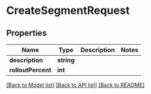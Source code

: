 # CreateSegmentRequest

## Properties
Name | Type | Description | Notes
------------ | ------------- | ------------- | -------------
**description** | **string** |  | 
**rolloutPercent** | **int** |  | 

[[Back to Model list]](../README.md#documentation-for-models) [[Back to API list]](../README.md#documentation-for-api-endpoints) [[Back to README]](../README.md)
